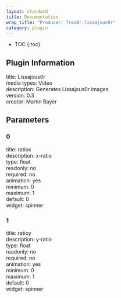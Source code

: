 ```yaml
---
layout: standard
title: Documentation
wrap_title: "Producer: frei0r.lissajous0r"
category: plugin
---
```

* TOC
{:toc}

## Plugin Information

title: Lissajous0r  
media types:
Video  
description: Generates Lissajous0r images  
version: 0.3  
creator: Martin Bayer  

## Parameters

### 0

title: ratiox    
description:
x-ratio  
type: float  
readonly: no  
required: no  
animation: yes  
minimum: 0  
maximum: 1  
default: 0  
widget: spinner  

### 1

title: ratioy    
description:
y-ratio  
type: float  
readonly: no  
required: no  
animation: yes  
minimum: 0  
maximum: 1  
default: 0  
widget: spinner  

